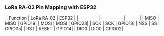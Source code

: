 ### LoRa RA-02 Pin Mapping with ESP32
 | Function | LoRa RA-02 | ESP32 |
|----------|------------|-------|
| MISO     | MISO       | GPIO19|
| MOSI     | MOSI       | GPIO23|
| SCK      | SCK        | GPIO18|
| NSS      | SS         | GPIO05|
| RST      | RESET      | GPIO14|
| DIO0     | DIO0       | GPIO02|
